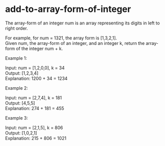# add-to-array-form-of-integer

The array-form of an integer num is an array representing its digits in left to right order.

For example, for num = 1321, the array form is [1,3,2,1].<br>
Given num, the array-form of an integer, and an integer k, return the array-form of the integer num + k.

Example 1:

Input: num = [1,2,0,0], k = 34<br>
Output: [1,2,3,4]<br>
Explanation: 1200 + 34 = 1234

Example 2:

Input: num = [2,7,4], k = 181<br>
Output: [4,5,5]<br>
Explanation: 274 + 181 = 455

Example 3:

Input: num = [2,1,5], k = 806<br>
Output: [1,0,2,1]<br>
Explanation: 215 + 806 = 1021
